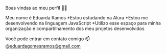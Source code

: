Boas vindas ao meu perfil 💙💙

Meu nome é Eduarda Ramos
*Estou estudando na Alura
*Estou me desenvolvendo na linguagem JavaScript
*Utilizo esse espaço para minha organização e compartilhamento dos meu projetos desenvolvidos

Você pode entrar em contato comigo 📫
@eduardagomesramos@gmail.com
